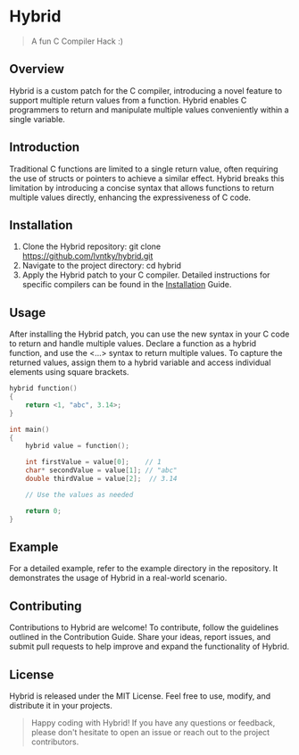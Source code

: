 # Hybrid
> A fun C Compiler Hack :)

## Overview
Hybrid is a custom patch for the C compiler, introducing a novel feature to support multiple return values from a function. Hybrid enables C programmers to return and manipulate multiple values conveniently within a single variable.

## Introduction
Traditional C functions are limited to a single return value, often requiring the use of structs or pointers to achieve a similar effect. Hybrid breaks this limitation by introducing a concise syntax that allows functions to return multiple values directly, enhancing the expressiveness of C code.

## Installation
1. Clone the Hybrid repository: git clone https://github.com/lvntky/hybrid.git
2. Navigate to the project directory: cd hybrid
3. Apply the Hybrid patch to your C compiler. Detailed instructions for specific compilers can be found in the [Installation](./docs/install.md) Guide.

## Usage
After installing the Hybrid patch, you can use the new syntax in your C code to return and handle multiple values. Declare a function as a hybrid function, and use the <...> syntax to return multiple values. To capture the returned values, assign them to a hybrid variable and access individual elements using square brackets.

```c
hybrid function()
{
    return <1, "abc", 3.14>;
}

int main()
{
    hybrid value = function();

    int firstValue = value[0];    // 1
    char* secondValue = value[1]; // "abc"
    double thirdValue = value[2];  // 3.14

    // Use the values as needed

    return 0;
}
```

## Example
For a detailed example, refer to the example directory in the repository. It demonstrates the usage of Hybrid in a real-world scenario.

## Contributing
Contributions to Hybrid are welcome! To contribute, follow the guidelines outlined in the Contribution Guide. Share your ideas, report issues, and submit pull requests to help improve and expand the functionality of Hybrid.

## License
Hybrid is released under the MIT License. Feel free to use, modify, and distribute it in your projects.

> Happy coding with Hybrid! If you have any questions or feedback, please don't hesitate to open an issue or reach out to the project contributors.